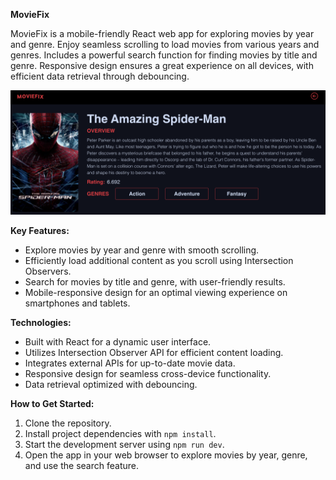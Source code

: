 **MovieFix**

MovieFix is a mobile-friendly React web app for exploring movies by year and genre. Enjoy seamless scrolling to load movies from various years and genres. Includes a powerful search function for finding movies by title and genre. Responsive design ensures a great experience on all devices, with efficient data retrieval through debouncing.

![Movie Poster](/src/assets/images/movie-poster.png)

**Key Features:**
- Explore movies by year and genre with smooth scrolling.
- Efficiently load additional content as you scroll using Intersection Observers.
- Search for movies by title and genre, with user-friendly results.
- Mobile-responsive design for an optimal viewing experience on smartphones and tablets.

**Technologies:**
- Built with React for a dynamic user interface.
- Utilizes Intersection Observer API for efficient content loading.
- Integrates external APIs for up-to-date movie data.
- Responsive design for seamless cross-device functionality.
- Data retrieval optimized with debouncing.

**How to Get Started:**
1. Clone the repository.
2. Install project dependencies with `npm install`.
3. Start the development server using `npm run dev`.
4. Open the app in your web browser to explore movies by year, genre, and use the search feature.
